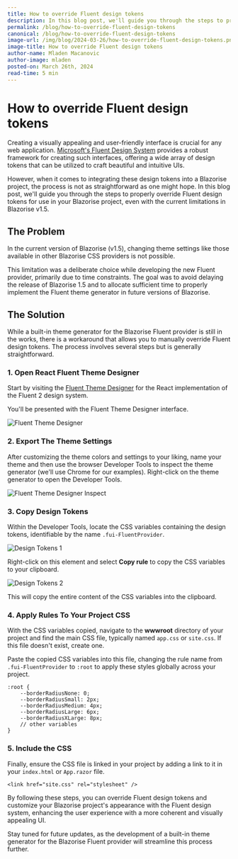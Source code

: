 ```yaml
---
title: How to override Fluent design tokens
description: In this blog post, we'll guide you through the steps to properly override Fluent design tokens for use in your Blazorise project, even with the current limitations in Blazorise v1.5.
permalink: /blog/how-to-override-fluent-design-tokens
canonical: /blog/how-to-override-fluent-design-tokens
image-url: /img/blog/2024-03-26/how-to-override-fluent-design-tokens.png
image-title: How to override Fluent design tokens
author-name: Mladen Macanovic
author-image: mladen
posted-on: March 26th, 2024
read-time: 5 min
---
```


# How to override Fluent design tokens

Creating a visually appealing and user-friendly interface is crucial for any web application. [Microsoft's Fluent Design System](https://fluent2.microsoft.design/) provides a robust framework for creating such interfaces, offering a wide array of design tokens that can be utilized to craft beautiful and intuitive UIs.

However, when it comes to integrating these design tokens into a Blazorise project, the process is not as straightforward as one might hope. In this blog post, we'll guide you through the steps to properly override Fluent design tokens for use in your Blazorise project, even with the current limitations in Blazorise v1.5.

## The Problem

In the current version of Blazorise (v1.5), changing theme settings like those available in other Blazorise CSS providers is not possible.

This limitation was a deliberate choice while developing the new Fluent provider, primarily due to time constraints. The goal was to avoid delaying the release of Blazorise 1.5 and to allocate sufficient time to properly implement the Fluent theme generator in future versions of Blazorise.

## The Solution

While a built-in theme generator for the Blazorise Fluent provider is still in the works, there is a workaround that allows you to manually override Fluent design tokens. The process involves several steps but is generally straightforward.

### 1. Open React Fluent Theme Designer

Start by visiting the [Fluent Theme Designer](https://react.fluentui.dev/?path=/docs/theme-theme-designer--page)  for the React implementation of the Fluent 2 design system.

You'll be presented with the Fluent Theme Designer interface.

![Fluent Theme Designer](img/blog/2024-03-26/react-theme-designer.png)

### 2. Export The Theme Settings

After customizing the theme colors and settings to your liking, name your theme and then use the browser Developer Tools to inspect the theme generator (we'll use Chrome for our examples). Right-click on the theme generator to open the Developer Tools.

![Fluent Theme Designer Inspect](img/blog/2024-03-26/react-theme-designer-inspect.png)

### 3. Copy Design Tokens

Within the Developer Tools, locate the CSS variables containing the design tokens, identifiable by the name `.fui-FluentProvider`.

![Design Tokens 1](img/blog/2024-03-26/design-tokens-1.png)

Right-click on this element and select **Copy rule** to copy the CSS variables to your clipboard.

![Design Tokens 2](img/blog/2024-03-26/design-tokens-2.png)

This will copy the entire content of the CSS variables into the clipboard.

### 4. Apply Rules To Your Project CSS

With the CSS variables copied, navigate to the **wwwroot** directory of your project and find the main CSS file, typically named `app.css` or `site.css`. If this file doesn't exist, create one.

Paste the copied CSS variables into this file, changing the rule name from `.fui-FluentProvider` to `:root` to apply these styles globally across your project.

```html|FluentProviderThemeVariablesExample
:root {
    --borderRadiusNone: 0;
    --borderRadiusSmall: 2px;
    --borderRadiusMedium: 4px;
    --borderRadiusLarge: 6px;
    --borderRadiusXLarge: 8px;
    // other variables
}
```

### 5. Include the CSS

Finally, ensure the CSS file is linked in your project by adding a link to it in your `index.html` or `App.razor` file.

```html|FluentProviderThemeVariables2Example
<link href="site.css" rel="stylesheet" />
```

By following these steps, you can override Fluent design tokens and customize your Blazorise project's appearance with the Fluent design system, enhancing the user experience with a more coherent and visually appealing UI.

Stay tuned for future updates, as the development of a built-in theme generator for the Blazorise Fluent provider will streamline this process further.